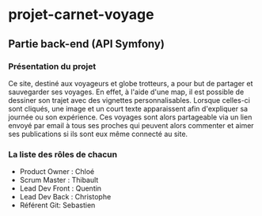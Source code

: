 # projet-carnet-voyage

## Partie back-end (API Symfony)

### Présentation du projet

Ce site, destiné aux voyageurs et globe trotteurs, a pour but de partager et sauvegarder ses voyages. En effet, à l'aide d'une map, il est possible de dessiner son trajet avec des vignettes personnalisables. Lorsque celles-ci sont cliqués, une image et un court texte apparaissent afin d'expliquer sa journée ou son expérience. Ces voyages sont alors partageable via un lien envoyé par email à tous ses proches qui peuvent alors commenter et aimer ses publications si ils sont eux même connecté au site.

### La liste des rôles de chacun

* Product Owner :  Chloé
* Scrum Master : Thibault
* Lead Dev Front : Quentin
* Lead Dev Back :  Christophe
* Référent Git: Sebastien
